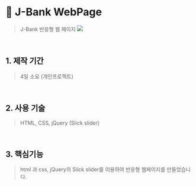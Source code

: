 # :pushpin: J-Bank WebPage
>J-Bank 반응형 웹 페이지
><img src="https://user-images.githubusercontent.com/90510192/178151997-457e924b-3da5-43fd-9089-d93180bf947e.png"> 
>
<br />

## 1. 제작 기간 
>4일 소요 (개인프로젝트)

<br />

## 2. 사용 기술
>HTML, CSS, jQuery (Slick slider)

<br />

## 3. 핵심기능 
>html 과 css, jQuery의 Slick slider를 이용하여 반응형 웹페이지를 만들었습니다. 

